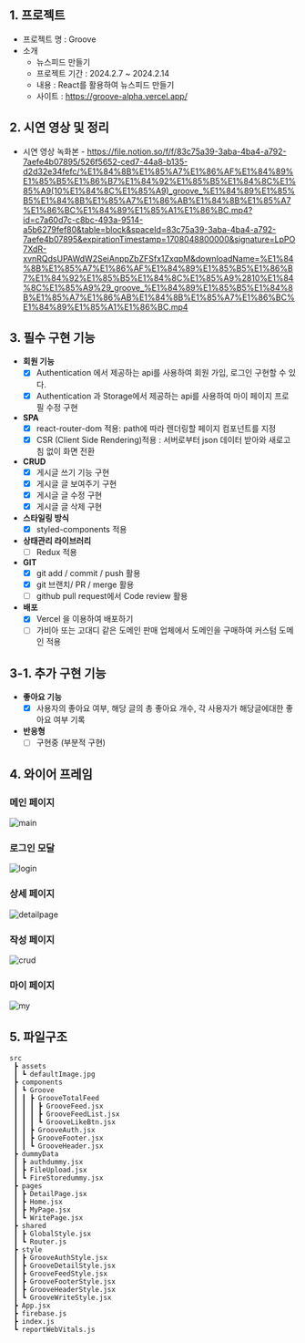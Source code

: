## 1. 프로젝트

- 프로젝트 명 : Groove
- 소개
  - 뉴스피드 만들기
  - 프로젝트 기간 : 2024.2.7 ~ 2024.2.14
  - 내용 : React를 활용하여 뉴스피드 만들기
  - 사이트 : https://groove-alpha.vercel.app/

## 2. 시연 영상 및 정리

- 시연 영상 녹화본 - https://file.notion.so/f/f/83c75a39-3aba-4ba4-a792-7aefe4b07895/526f5652-ced7-44a8-b135-d2d32e34fefc/%E1%84%8B%E1%85%A7%E1%86%AF%E1%84%89%E1%85%B5%E1%86%B7%E1%84%92%E1%85%B5%E1%84%8C%E1%85%A9(10%E1%84%8C%E1%85%A9)_groove_%E1%84%89%E1%85%B5%E1%84%8B%E1%85%A7%E1%86%AB%E1%84%8B%E1%85%A7%E1%86%BC%E1%84%89%E1%85%A1%E1%86%BC.mp4?id=c7a60d7c-c8bc-493a-9514-a5b6279fef80&table=block&spaceId=83c75a39-3aba-4ba4-a792-7aefe4b07895&expirationTimestamp=1708048800000&signature=LpPO7XdR-xvnRQdsUPAWdW2SeiAnppZbZFSfx1ZxqpM&downloadName=%E1%84%8B%E1%85%A7%E1%86%AF%E1%84%89%E1%85%B5%E1%86%B7%E1%84%92%E1%85%B5%E1%84%8C%E1%85%A9%2810%E1%84%8C%E1%85%A9%29_groove_%E1%84%89%E1%85%B5%E1%84%8B%E1%85%A7%E1%86%AB%E1%84%8B%E1%85%A7%E1%86%BC%E1%84%89%E1%85%A1%E1%86%BC.mp4

## 3. 필수 구현 기능

- **회원 기능**
  - [x] Authentication 에서 제공하는 api를 사용하여 회원 가입, 로그인 구현할 수 있다.
  - [x] Authentication 과 Storage에서 제공하는 api를 사용하여 마이 페이지 프로필 수정 구현
- **SPA**
  - [x] react-router-dom 적용: path에 따라 렌더링할 페이지 컴포넌트를 지정
  - [x] CSR (Client Side Rendering)적용 : 서버로부터 json 데이터 받아와 새로고침 없이 화면 전환
- **CRUD**
  - [x] 게시글 쓰기 기능 구현
  - [x] 게시글 글 보여주기 구현
  - [x] 게시글 글 수정 구현
  - [x] 게시글 글 삭제 구현
- **스타일링 방식**
  - [x] styled-components 적용
- **상태관리 라이브러리**
  - [ ] Redux 적용
- **GIT**
  - [x] git add / commit / push 활용
  - [x] git 브랜치/ PR / merge 활용
  - [ ] github pull request에서 Code review 활용
- **배포**
  - [x] Vercel 을 이용하여 배포하기
  - [ ] 가비아 또는 고대디 같은 도메인 판매 업체에서 도메인을 구매하여 커스텀 도메인 적용

## 3-1. 추가 구현 기능

- **좋아요 기능**
  - [x] 사용자의 좋아요 여부, 해당 글의 총 좋아요 개수, 각 사용자가 해당글에대한 좋아요 여부 기록
- **반응형**
  - [ ] 구현중 (부분적 구현)

## 4. 와이어 프레임

### 메인 페이지

![main](https://github.com/illuy/groove/assets/103303516/83b053f8-8ca6-4ae8-b273-2805d1879e1f)

### 로그인 모달

![login](https://github.com/illuy/groove/assets/103303516/c3ee5374-12ad-4a2d-a384-9b1f791a6552)

### 상세 페이지

![detailpage](https://github.com/illuy/groove/assets/103303516/76c4e747-6919-462e-8328-e082d40cd6cc)

### 작성 페이지

![crud](https://github.com/illuy/groove/assets/103303516/8c84399a-7e74-4111-b302-4d24bd28ab7d)

### 마이 페이지

![my](https://github.com/illuy/groove/assets/103303516/a5bdfbbf-3f12-4003-9c28-d3fc0e6e116a)

## 5. 파일구조

```
src
 ┣ assets
 ┃ ┗ defaultImage.jpg
 ┣ components
 ┃ ┗ Groove
 ┃ ┃ ┣ GrooveTotalFeed
 ┃ ┃ ┃ ┣ GrooveFeed.jsx
 ┃ ┃ ┃ ┣ GrooveFeedList.jsx
 ┃ ┃ ┃ ┗ GrooveLikeBtn.jsx
 ┃ ┃ ┣ GrooveAuth.jsx
 ┃ ┃ ┣ GrooveFooter.jsx
 ┃ ┃ ┗ GrooveHeader.jsx
 ┣ dummyData
 ┃ ┣ authdummy.jsx
 ┃ ┣ FileUpload.jsx
 ┃ ┗ FireStoredummy.jsx
 ┣ pages
 ┃ ┣ DetailPage.jsx
 ┃ ┣ Home.jsx
 ┃ ┣ MyPage.jsx
 ┃ ┗ WritePage.jsx
 ┣ shared
 ┃ ┣ GlobalStyle.jsx
 ┃ ┗ Router.js
 ┣ style
 ┃ ┣ GrooveAuthStyle.jsx
 ┃ ┣ GrooveDetailStyle.jsx
 ┃ ┣ GrooveFeedStyle.jsx
 ┃ ┣ GrooveFooterStyle.jsx
 ┃ ┣ GrooveHeaderStyle.jsx
 ┃ ┗ GrooveWriteStyle.jsx
 ┣ App.jsx
 ┣ firebase.js
 ┣ index.js
 ┗ reportWebVitals.js
```
